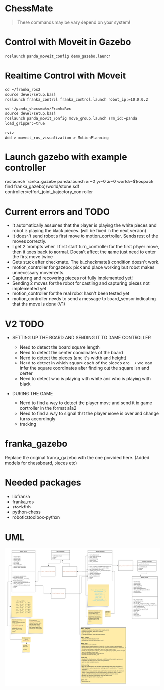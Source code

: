 # ChessMate

> These commands may be vary depend on your system!
# Control with Moveit in Gazebo
`roslaunch panda_moveit_config demo_gazebo.launch`

# Realtime Control with Moveit 
```
cd ~/franka_ros2
source devel/setup.bash
roslaunch franka_control franka_control.launch robot_ip:=10.0.0.2
```
```
cd ~/panda_chessmate/FrankaRos
source devel/setup.bash
roslaunch panda_movit_config move_group.launch arm_id:=panda load_gripper:=true
```
```
rviz
Add > moveit_ros_visualization > MotionPlanning
```



# Launch gazebo with example controller

roslaunch franka_gazebo panda.launch x:=0 y:=0 z:=0 world:=$(rospack find franka_gazebo)/world/stone.sdf controller:=effort_joint_trajectory_controller


# Current errors and TODO
- It automatically assumes that the player is playing the white pieces and robot is playing the black pieces. (will be fixed in the next version)
- It doesn't send robot's first move to motion_controller. Sends rest of the moves correctly.
- I get 2 prompts when I first start turn_controller for the first player move, then it goes back to normal. Doesn't affect the game just need to enter the first move twice
- Gets stuck after checkmate. The is_checkmate() condition doesn't work.
- motion_controller for gazebo: pick and place working but robot makes unnecessary movements.
- Capturing and recovering pieces not fully implemented yet!
- Sending 2 moves for the robot for castling and capturing pieces not implemented yet
- motion_controller for the real robot hasn't been tested yet
- motion_controller needs to send a message to board_sensor indicating that the move is done (V1)

# V2 TODO
- SETTING UP THE BOARD AND SENDING IT TO GAME CONTROLLER
  - Need to detect the board square length
  - Need to detect the center coordinates of the board
  - Need to detect the pieces (and it's width and height)
  - Need to detect in which square each of the pieces are --> we can infer the  square coordinates after finding out the square len and center
  - Need to detect who is playing with white and who is playing with black

- DURING THE GAME
  - Need to find a way to detect the player move and send it to game controller in the format a1a2
  - Need to find a way to signal that the player move is over and change turns accordingly
  - tracking

# franka_gazebo

Replace the original franka_gazebo with the one provided here. (Added models for chessboard, pieces etc)


# Needed packages
- libfranka
- franka_ros
- stockfish
- python-chess
- roboticstoolbox-python

# UML
![UML](ChessMateV1.png)
